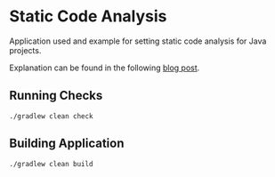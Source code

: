 # Static Code Analysis

Application used and example for setting static code analysis for Java projects.

Explanation can be found in the following [blog post](https://medium.com/@mladen.bolic/setting-up-static-code-analysis-for-java-3428dc79f7f9). 


## Running Checks

    ./gradlew clean check
    
## Building Application

    ./gradlew clean build
